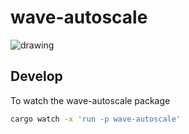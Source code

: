 # wave-autoscale

![drawing](https://docs.google.com/presentation/d/1mE9LXq-Z780BNVzUUA4eizlbridFnDp11PQD6tCqapw/export/png)

## Develop
To watch the wave-autoscale package

```bash
cargo watch -x 'run -p wave-autoscale'
```